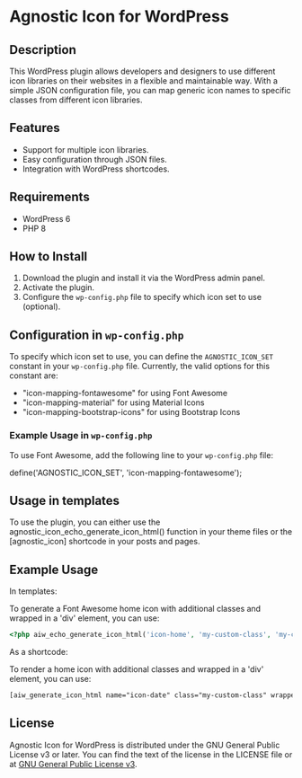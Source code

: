 # Agnostic Icon for WordPress

## Description

This WordPress plugin allows developers and designers to use different icon libraries on their websites in a flexible and maintainable way. With a simple JSON configuration file, you can map generic icon names to specific classes from different icon libraries.

## Features

- Support for multiple icon libraries.
- Easy configuration through JSON files.
- Integration with WordPress shortcodes.

## Requirements

- WordPress 6
- PHP 8

## How to Install

1. Download the plugin and install it via the WordPress admin panel.
2. Activate the plugin.
3. Configure the `wp-config.php` file to specify which icon set to use (optional).

## Configuration in `wp-config.php`

To specify which icon set to use, you can define the `AGNOSTIC_ICON_SET` constant in your `wp-config.php` file. Currently, the valid options for this constant are:

- "icon-mapping-fontawesome" for using Font Awesome
- "icon-mapping-material" for using Material Icons
- "icon-mapping-bootstrap-icons" for using Bootstrap Icons

### Example Usage in `wp-config.php`

To use Font Awesome, add the following line to your `wp-config.php` file:

define('AGNOSTIC_ICON_SET', 'icon-mapping-fontawesome');

## Usage in templates

To use the plugin, you can either use the agnostic_icon_echo_generate_icon_html() function in your theme files or the [agnostic_icon] shortcode in your posts and pages.

## Example Usage

In templates:

To generate a Font Awesome home icon with additional classes and wrapped in a 'div' element, you can use:
```php
<?php aiw_echo_generate_icon_html('icon-home', 'my-custom-class', 'my-custom-wrapper', 'my-wrapper-class'); ?>
```

As a shortcode:

To render a home icon with additional classes and wrapped in a 'div' element, you can use:
```html
[aiw_generate_icon_html name="icon-date" class="my-custom-class" wrapper="my-custom-wrapper" wrapper_class="my-wrapper-class"]
```

## License

Agnostic Icon for WordPress is distributed under the GNU General Public License v3 or later. You can find the text of the license in the LICENSE file or at [GNU General Public License v3](http://www.gnu.org/licenses/gpl-3.0.html).